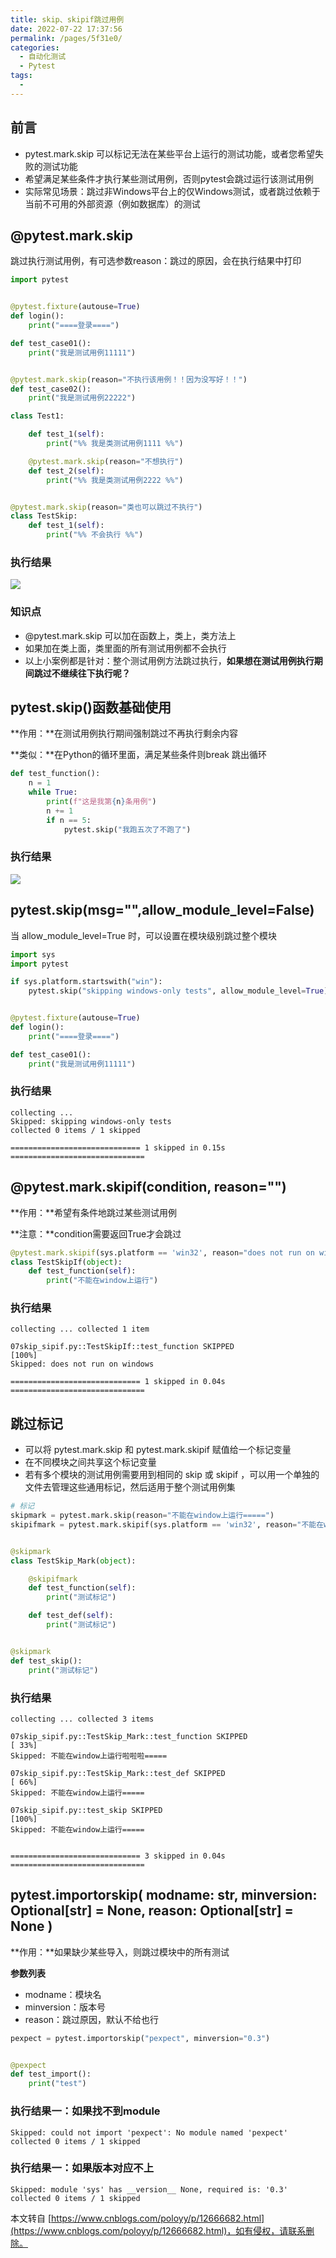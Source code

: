 ```yaml
---
title: skip、skipif跳过用例
date: 2022-07-22 17:37:56
permalink: /pages/5f31e0/
categories:
  - 自动化测试
  - Pytest
tags:
  - 
---
```

前言
--

*   pytest.mark.skip  可以标记无法在某些平台上运行的测试功能，或者您希望失败的测试功能
*   希望满足某些条件才执行某些测试用例，否则pytest会跳过运行该测试用例
*   实际常见场景：跳过非Windows平台上的仅Windows测试，或者跳过依赖于当前不可用的外部资源（例如数据库）的测试

@pytest.mark.skip
-----------------

跳过执行测试用例，有可选参数reason：跳过的原因，会在执行结果中打印

```python
import pytest


@pytest.fixture(autouse=True)
def login():
    print("====登录====")

def test_case01():
    print("我是测试用例11111")


@pytest.mark.skip(reason="不执行该用例！！因为没写好！！")
def test_case02():
    print("我是测试用例22222")

class Test1:

    def test_1(self):
        print("%% 我是类测试用例1111 %%")

    @pytest.mark.skip(reason="不想执行")
    def test_2(self):
        print("%% 我是类测试用例2222 %%")


@pytest.mark.skip(reason="类也可以跳过不执行")
class TestSkip:
    def test_1(self):
        print("%% 不会执行 %%")
```

### 执行结果

![](https://img2020.cnblogs.com/blog/1896874/202004/1896874-20200409140037005-2099522412.png)

### 知识点

*   @pytest.mark.skip 可以加在函数上，类上，类方法上
*   如果加在类上面，类里面的所有测试用例都不会执行
*   以上小案例都是针对：整个测试用例方法跳过执行，**如果想在测试用例执行期间跳过不继续往下执行呢？**

pytest.skip()函数基础使用
-------------------

**作用：**在测试用例执行期间强制跳过不再执行剩余内容

**类似：**在Python的循环里面，满足某些条件则break 跳出循环

```python
def test_function():
    n = 1
    while True:
        print(f"这是我第{n}条用例")
        n += 1
        if n == 5:
            pytest.skip("我跑五次了不跑了")
```

### 执行结果

![](https://img2020.cnblogs.com/blog/1896874/202004/1896874-20200409140933987-1689454456.png)

pytest.skip(msg="",allow_module_level=False)
----------------------------------------------

当 allow_module_level=True 时，可以设置在模块级别跳过整个模块

```python
import sys
import pytest

if sys.platform.startswith("win"):
    pytest.skip("skipping windows-only tests", allow_module_level=True)


@pytest.fixture(autouse=True)
def login():
    print("====登录====")

def test_case01():
    print("我是测试用例11111")
```

### 执行结果

```
collecting ... 
Skipped: skipping windows-only tests
collected 0 items / 1 skipped

============================= 1 skipped in 0.15s ==============================
```

@pytest.mark.skipif(condition, reason="")
-----------------------------------------

**作用：**希望有条件地跳过某些测试用例

**注意：**condition需要返回True才会跳过

```python
@pytest.mark.skipif(sys.platform == 'win32', reason="does not run on windows")
class TestSkipIf(object):
    def test_function(self):
        print("不能在window上运行")
```

### 执行结果

```
collecting ... collected 1 item

07skip_sipif.py::TestSkipIf::test_function SKIPPED                       [100%]
Skipped: does not run on windows

============================= 1 skipped in 0.04s ==============================
```

跳过标记
----

*   可以将 pytest.mark.skip 和 pytest.mark.skipif 赋值给一个标记变量
*   在不同模块之间共享这个标记变量
*   若有多个模块的测试用例需要用到相同的 skip 或 skipif ，可以用一个单独的文件去管理这些通用标记，然后适用于整个测试用例集

```python
# 标记
skipmark = pytest.mark.skip(reason="不能在window上运行=====")
skipifmark = pytest.mark.skipif(sys.platform == 'win32', reason="不能在window上运行啦啦啦=====")


@skipmark
class TestSkip_Mark(object):

    @skipifmark
    def test_function(self):
        print("测试标记")

    def test_def(self):
        print("测试标记")


@skipmark
def test_skip():
    print("测试标记")
```

### 执行结果

```
collecting ... collected 3 items

07skip_sipif.py::TestSkip_Mark::test_function SKIPPED                    [ 33%]
Skipped: 不能在window上运行啦啦啦=====

07skip_sipif.py::TestSkip_Mark::test_def SKIPPED                         [ 66%]
Skipped: 不能在window上运行=====

07skip_sipif.py::test_skip SKIPPED                                       [100%]
Skipped: 不能在window上运行=====


============================= 3 skipped in 0.04s ==============================
```

pytest.importorskip( modname: str, minversion: Optional[str] = None, reason: Optional[str] = None )
-------------------------------------------------------------------------------------------------------

**作用：**如果缺少某些导入，则跳过模块中的所有测试

**参数列表**

*   modname：模块名
*   minversion：版本号
*   reason：跳过原因，默认不给也行

```python
pexpect = pytest.importorskip("pexpect", minversion="0.3")


@pexpect
def test_import():
    print("test")
```

### 执行结果一：如果找不到module

```
Skipped: could not import 'pexpect': No module named 'pexpect'
collected 0 items / 1 skipped
```

### 执行结果一：如果版本对应不上

```
Skipped: module 'sys' has __version__ None, required is: '0.3'
collected 0 items / 1 skipped
```

  

本文转自 [https://www.cnblogs.com/poloyy/p/12666682.html](https://www.cnblogs.com/poloyy/p/12666682.html)，如有侵权，请联系删除。